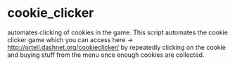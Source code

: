 # cookie_clicker
automates clicking of cookies in the game.
This script automates the cookie clicker game which you can access here -> http://orteil.dashnet.org/cookieclicker/ by repeatedly clicking on the cookie and buying stuff from the menu once enough cookies are collected.

